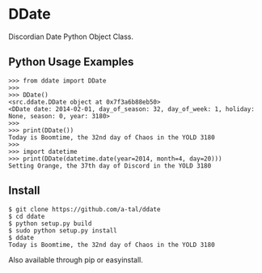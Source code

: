 DDate
=====

Discordian Date Python Object Class.


Python Usage Examples
---------------------

    >>> from ddate import DDate
    >>>
    >>> DDate()
    <src.ddate.DDate object at 0x7f3a6b88eb50>
    <DDate date: 2014-02-01, day_of_season: 32, day_of_week: 1, holiday: None, season: 0, year: 3180>
    >>>
    >>> print(DDate())
    Today is Boomtime, the 32nd day of Chaos in the YOLD 3180
    >>>
    >>> import datetime
    >>> print(DDate(datetime.date(year=2014, month=4, day=20)))
    Setting Orange, the 37th day of Discord in the YOLD 3180


Install
-------

    $ git clone https://github.com/a-tal/ddate
    $ cd ddate
    $ python setup.py build
    $ sudo python setup.py install
    $ ddate
    Today is Boomtime, the 32nd day of Chaos in the YOLD 3180


Also available through pip or easyinstall.
